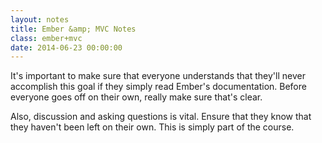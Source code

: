 ```yaml
---
layout: notes
title: Ember &amp; MVC Notes
class: ember+mvc
date: 2014-06-23 00:00:00
---
```


It's important to make sure that everyone understands that they'll never
accomplish this goal if they simply read Ember's documentation. Before everyone
goes off on their own, really make sure that's clear.

Also, discussion and asking questions is vital. Ensure that they know that they
haven't been left on their own. This is simply part of the course.
